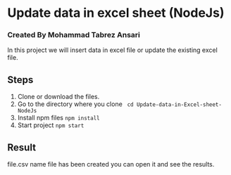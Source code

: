# Update data in excel sheet (NodeJs)
### Created By Mohammad Tabrez Ansari
In this project we will insert data in excel file or update the existing excel file.

## Steps
1. Clone or download the files.
2. Go to the directory where you clone ``` cd Update-data-in-Excel-sheet-NodeJs```
3. Install npm files ``` npm install ```
4. Start project ``` npm start ```

## Result
file.csv name file has been created you can open it and see the results.


